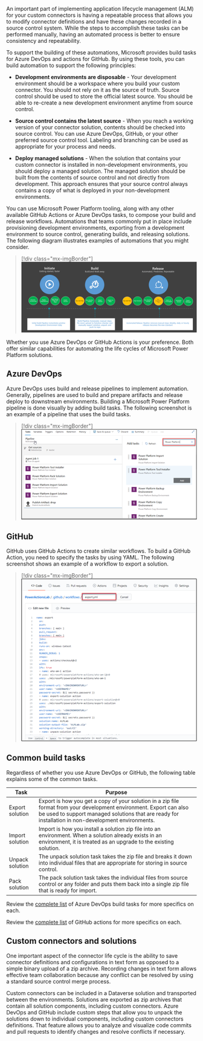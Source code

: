 An important part of implementing application lifecycle management (ALM) for your custom connectors is having a repeatable process that allows you to modify connector definitions and have these changes recorded in a source control system. While the steps to accomplish these tasks can be performed manually, having an automated process is better to ensure consistency and repeatability.

To support the building of these automations, Microsoft provides build tasks for Azure DevOps and actions for GitHub. By using these tools, you can build automation to support the following principles:

-   **Development environments are disposable** - Your development environment should be a workspace where you build your custom connector. You should not rely on it as the source of truth. Source control should be used to store the official latest source. You should be able to re-create a new development environment anytime from source control.

-   **Source control contains the latest source** - When you reach a working version of your connector solution, contents should be checked into source control. You can use Azure DevOps, GitHub, or your other preferred source control tool. Labeling and branching can be used as appropriate for your process and needs.

-   **Deploy managed solutions** - When the solution that contains your custom connector is installed in non-development environments, you should deploy a managed solution. The managed solution should be built from the contents of source control and not directly from development. This approach ensures that your source control always contains a copy of what is deployed in your non-development environments.

You can use Microsoft Power Platform tooling, along with any other available GitHub Actions or Azure DevOps tasks, to compose your build and release workflows. Automations that teams commonly put in place include provisioning development environments, exporting from a development environment to source control, generating builds, and releasing solutions. The following diagram illustrates examples of automations that you might consider.

> [!div class="mx-imgBorder"]
> [![Diagram illustrating examples of automations that you might consider.](../media/automation-diagram.png)](../media/automation-diagram.png#lightbox)

Whether you use Azure DevOps or GitHub Actions is your preference. Both offer similar capabilities for automating the life cycles of Microsoft Power Platform solutions.

## Azure DevOps

Azure DevOps uses build and release pipelines to implement automation. Generally, pipelines are used to build and prepare artifacts and release deploy to downstream environments. Building a Microsoft Power Platform pipeline is done visually by adding build tasks. The following screenshot is an example of a pipeline that uses the build tasks.

> [!div class="mx-imgBorder"]
> [![Screenshot of Microsoft Power Platform Build Tools.](../media/pipeline.png)](../media/pipeline.png#lightbox)

## GitHub

GitHub uses GitHub Actions to create similar workflows. To build a GitHub Action, you need to specify the tasks by using YAML. The following screenshot shows an example of a workflow to export a solution.

> [!div class="mx-imgBorder"]
> [![Screenshot of GitHub Action steps.](../media/workflow-export.png)](../media/workflow-export.png#lightbox)

## Common build tasks

Regardless of whether you use Azure DevOps or GitHub, the following table explains some of the common tasks.

|     Task               |     Purpose                                                                                                                                                                                                                             |
|------------------------|-----------------------------------------------------------------------------------------------------------------------------------------------------------------------------------------------------------------------------------------|
|     Export solution    |     Export is how you get a copy of your solution   in a zip file format from your development environment.   Export can also be used to support managed   solutions that are ready for installation in non-development environments.      |
|     Import solution    |     Import is how you install a solution zip file   into an environment.   When a solution   already exists in an environment, it is treated as an upgrade to the existing   solution.                                                    |
|     Unpack solution    |     The unpack solution task takes the zip file   and breaks it down into individual files that are appropriate for storing in   source control.                                                                                        |
|     Pack solution      |     The pack solution task takes the individual   files from source control or any folder and puts them back into a single zip   file that is ready for import.                                                                                 |

Review the [complete list](https://docs.microsoft.com/power-platform/alm/devops-build-tool-tasks/?azure-portal=true) of Azure DevOps build tasks for more specifics on each.

Review the [complete list](https://docs.microsoft.com/power-platform/alm/devops-github-available-actions/?azure-portal=true) of GitHub actions for more specifics on each.

## Custom connectors and solutions

One important aspect of the connector life cycle is the ability to save connector definitions and configurations in text form as opposed to a simple binary upload of a zip archive. Recording changes in text form allows effective team collaboration because any conflict can be resolved by using a standard source control merge process.

Custom connectors can be included in a Dataverse solution and transported between the environments. Solutions are exported as zip archives that contain all solution components, including custom connectors. Azure DevOps and GitHub include custom steps that allow you to unpack the solutions down to individual components, including custom connectors definitions. That feature allows you to analyze and visualize code commits and pull requests to identify changes and resolve conflicts if necessary.
